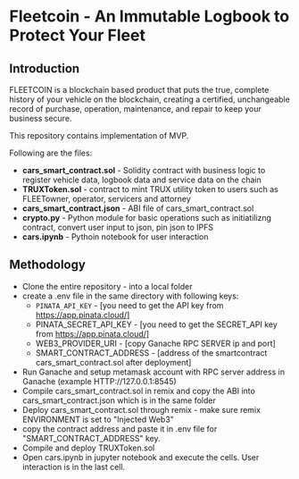 # Fleetcoin - An Immutable Logbook to Protect Your Fleet

## Introduction

FLEETCOIN is a blockchain based product that puts the true, complete history of your vehicle on the blockchain, creating a certified, unchangeable record of purchase, operation, maintenance, and repair to keep your business secure.

This repository contains implementation of MVP.

Following are the files: 
* **cars_smart_contract.sol** - Solidity contract with business logic to register vehicle data, logbook data and service data on the chain
* **TRUXToken.sol** - contract to mint TRUX utility token to users such as FLEETowner, operator, servicers and attorney 
* **cars_smart_contract.json** - ABI file of cars_smart_contract.sol
* **crypto.py** - Python module for basic operations such as initiatilizng contract, convert user input to json, pin json to IPFS 
* **cars.ipynb** - Pythoin notebook for user interaction 

## Methodology

- Clone the entire repository - into a local folder <br>  
- create a .env file in the same directory with following keys:
    - `PINATA_API_KEY` - [you need to get the API key from https://app.pinata.cloud/]
    - PINATA_SECRET_API_KEY - [you need to get the SECRET_API key from https://app.pinata.cloud/]
    - WEB3_PROVIDER_URI - [copy Ganache RPC SERVER ip and port]
    - SMART_CONTRACT_ADDRESS - [address of the smartcontract cars_smart_contract.sol after deployment] 
- Run Ganache and setup metamask account with RPC server address in Ganache (example HTTP://127.0.0.1:8545)
- Compile cars_smart_contract.sol in remix and copy the ABI into cars_smart_contract.json which is in the same folder
- Deploy cars_smart_contract.sol through remix - make sure remix ENVIRONMENT is set to "Injected Web3"
- copy the contract address and paste it in .env file for "SMART_CONTRACT_ADDRESS" key.
- Compile and deploy TRUXToken.sol
- Open cars.ipynb in jupyter notebook and execute the cells. User interaction is in the last cell. 
